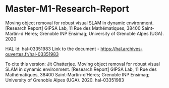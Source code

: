 # Master-M1-Research-Report

Moving object removal for robust visual SLAM in dynamic environment. [Research Report] GIPSA Lab, 11 Rue des Mathématiques, 38400 Saint-Martin-d'Hères; Grenoble INP Ensimag; University of Grenoble Alpes (UGA). 2020

HAL Id: hal-03351983
Link to the document - https://hal.archives-ouvertes.fr/hal-03351983


To cite this version:
Jit Chatterjee. Moving object removal for robust visual SLAM in dynamic environment. [Research Report] GIPSA Lab, 11 Rue des Mathématiques, 38400 Saint-Martin-d’Hères; Grenoble INP Ensimag; University of Grenoble Alpes (UGA). 2020. hal-03351983

